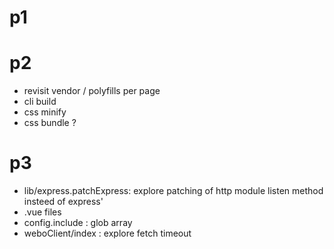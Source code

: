 # p1


# p2
- revisit vendor / polyfills per page
- cli build
- css minify
- css bundle ?


# p3
- lib/express.patchExpress: explore patching of http module listen method insteed of express'
- .vue files
- config.include : glob array
- weboClient/index : explore fetch timeout